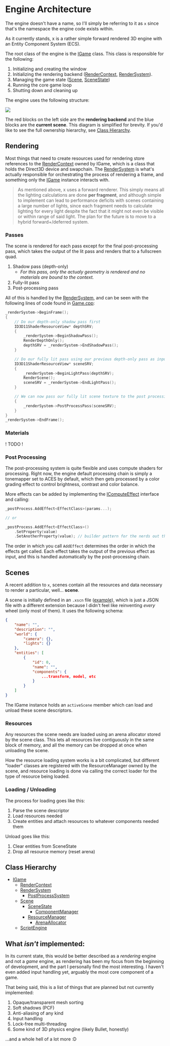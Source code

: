 # Engine Architecture

The engine doesn't have a name, so I'll simply be referring to it as `x` since that's the namespace the engine code exists within.

As it currently stands, x is a rather simple forward rendered 3D engine with an Entity Component System (ECS).

The root class of the engine is the [IGame](../Code/Engine/Game.hpp) class. This class is responsible for the following:

1. Initializing and creating the window
2. Initializing the rendering backend ([RenderContext](../Code/Engine/RenderContext.hpp), [RenderSystem](../Code/Engine/RenderSystem.hpp)).
3. Managing the game state ([Scene](../Code/Engine/Scene.hpp), [SceneState](../Code/Engine/SceneState.hpp))
4. Running the core game loop
5. Shutting down and cleaning up

The engine uses the following structure:

![](CoreEngineArchitecture.png)

The red blocks on the left side are the **rendering backend** and the blue blocks are the **current scene**. This diagram is simplified for brevity. If you'd like to see the full ownership hierarchy, see [Class Hierarchy](#class-hierarchy).

## Rendering

Most things that need to create resources used for rendering store references to the [RenderContext](../Code/Engine/RenderContext.hpp) owned by IGame, which is a class that holds the Direct3D device and swapchain. The [RenderSystem](../Code/Engine/RenderSystem.hpp) is what's actually responsible for orchestrating the process of rendering a frame, and something only the [IGame](../Code/Engine/Game.hpp) instance interacts with.

> As mentioned above, x uses a forward renderer. This simply means all the lighting calculations are done **per fragment**, and although simple to implement can lead to performance deficits with scenes containing a large number of lights, since each fragment needs to calculate lighting for every light despite the fact that it might not even be visible or within range of said light. The plan for the future is to move to a hybrid forward+/deferred system.

### Passes

The scene is rendered for each pass except for the final post-processing pass, which takes the output of the lit pass and renders that to a fullscreen quad.

1. Shadow pass (depth-only)
    - *For this pass, only the actualy geometry is rendered and no materials are bound to the context.*
2. Fully-lit pass
3. Post-processing pass

All of this is handled by the [RenderSystem](../Code/Engine/RenderSystem.hpp), and can be seen with the following lines of code found in [Game.cpp](../Code/Engine/Game.cpp):

```cpp
_renderSystem->BeginFrame();
{
    // Do our depth-only shadow pass first
    ID3D11ShaderResourceView* depthSRV;
    {
        _renderSystem->BeginShadowPass();
        RenderDepthOnly();
        depthSRV = _renderSystem->EndShadowPass();
    }

    // Do our fully lit pass using our previous depth-only pass as input for our shadow mapping shader
    ID3D11ShaderResourceView* sceneSRV;
    {
        _renderSystem->BeginLightPass(depthSRV);
        RenderScene();
        sceneSRV = _renderSystem->EndLightPass();
    }

    // We can now pass our fully lit scene texture to the post processing pipeline to be processed and displayed on screen
    {
        _renderSystem->PostProcessPass(sceneSRV);
    }
}
_renderSystem->EndFrame();
```

### Materials

! TODO !

### Post Processing

The post-processing system is quite flexible and uses compute shaders for processing. Right now, the engine default processing chain is simply a tonemapper set to ACES by default, which then gets processed by a color grading effect to control brightness, contrast and color balance.

More effects can be added by implementing the [IComputeEffect](../Code/Engine/ComputeEffect.hpp) interface and calling:
```cpp
_postProcess.AddEffect<EffectClass>(params...);

// or

_postProcess.AddEffect<EffectClass>()
    .SetProperty(value)
    .SetAnotherProperty(value); // builder pattern for the nerds out there
```

The order in which you call `AddEffect` determines the order in which the effects get called. Each effect takes the output of the previous effect as input, and this is handled automatically by the post-processing chain.

## Scenes

A recent addition to `x`, scenes contain all the resources and data necessary to render a particular, well... **scene**.

A scene is initially defined in an `.xscn` file ([example](../Game/Scenes/monke.xscn)), which is just a JSON file with a different extension because I didn't feel like reinventing *every* wheel (only most of them). It uses the following schema:

```json
{
    "name": "",
    "description": "",
    "world": {
        "camera": {},
        "lights": {}
    },
    "entities": [
        {
            "id": 0,
            "name": "",
            "components": {
                ...transform, model, etc
            }
        }
    ]
}
```

The IGame instance holds an `activeScene` member which can load and unload these scene descriptors.

### Resources

Any resources the scene needs are loaded using an arena allocator stored by the scene class. This lets all resources live contiguously in the same block of memory, and all the memory can be dropped at once when unloading the scene.

How the resource loading system works is a bit complicated, but different "loader" classes are registered with the ResourceManager owned by the scene, and resource loading is done via calling the correct loader for the type of resource being loaded.

### Loading / Unloading

The process for loading goes like this:

1. Parse the scene descriptor
2. Load resources needed
3. Create entities and attach resources to whatever components needed them

Unload goes like this:

1. Clear entities from SceneState
2. Drop all resource memory (reset arena)

## Class Hierarchy

- [IGame](../Code/Engine/Game.hpp)
    - [RenderContext](../Code/Engine/RenderContext.hpp)
    - [RenderSystem](../Code/Engine/RenderSystem.hpp)
        - [PostProcessSystem](../Code/Engine/PostProcessSystem.hpp)
    - [Scene](../Code/Engine/Scene.hpp)
        - [SceneState](../Code/Engine/SceneState.hpp)
            - [ComponentManager](../Code/Engine/ComponentManager.hpp)
        - [ResourceManager](../Code/Engine/ResourceManager.hpp)
            - [ArenaAllocator](../Code/Engine/ArenaAllocator.hpp)
    - [ScriptEngine](../Code/Engine/ScriptEngine.hpp)

## What *isn't* implemented:

In its current state, this would be better described as a *rendering* engine and not a *game* engine, as rendering has been my focus from the beginning of development, and the part I personally find the most interesting. I haven't even added input handling yet, arguably the most core component of a game.

That being said, this is a list of things that are planned but not currently implemented:

1. Opaque/transparent mesh sorting
2. Soft shadows (PCF)
3. Anti-aliasing of any kind
4. Input handling
5. Lock-free multi-threading
6. Some kind of 3D physics engine (likely Bullet, honestly)

...and a whole hell of a lot more :D